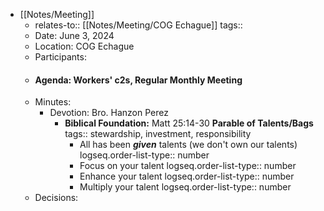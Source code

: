 - [[Notes/Meeting]]
	- relates-to:: [[Notes/Meeting/COG Echague]] 
	  tags::
	- Date: June 3, 2024
	- Location: COG Echague
	- Participants:
	- #### Agenda: Workers' c2s, Regular Monthly Meeting
	- Minutes:
		- Devotion: Bro. Hanzon Perez
			- **Biblical Foundation:** Matt 25:14-30 **Parable of Talents/Bags**
			  tags:: stewardship, investment, responsibility
				- All has been ***given*** talents (we don't own our talents)
				  logseq.order-list-type:: number
				- Focus on your talent
				  logseq.order-list-type:: number
				- Enhance your talent
				  logseq.order-list-type:: number
				- Multiply your talent
				  logseq.order-list-type:: number
	- Decisions: